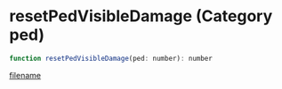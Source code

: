 # resetPedVisibleDamage (Category ped)

```js
function resetPedVisibleDamage(ped: number): number
```

[filename](resetPedVisibleDamage_m.md ':include')